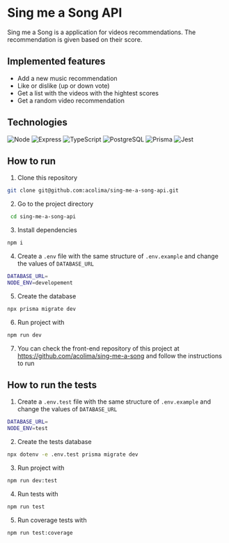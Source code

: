 # Sing me a Song API

Sing me a Song is a application for videos recommendations. The recommendation is given based on their score.

## Implemented features

- Add a new music recommendation
- Like or dislike (up or down vote)
- Get a list with the videos with the hightest scores
- Get a random video recommendation

## Technologies

<p>
  <img src='https://img.shields.io/badge/Node.js-339933?style=for-the-badge&logo=nodedotjs&logoColor=white' alt="Node"/>
  
  <img src='https://img.shields.io/badge/Express.js-000000?style=for-the-badge&logo=express&logoColor=white' alt="Express" />
  
  <img src='https://img.shields.io/badge/TypeScript-007ACC?style=for-the-badge&logo=typescript&logoColor=white' alt="TypeScript" />
  
  <img src='https://img.shields.io/badge/PostgreSQL-316192?style=for-the-badge&logo=postgresql&logoColor=white' alt="PostgreSQL" />
  
  <img src='https://img.shields.io/badge/Prisma-3982CE?style=for-the-badge&logo=Prisma&logoColor=white' alt='Prisma' />
  
  <img src='https://img.shields.io/badge/Jest-C21325?style=for-the-badge&logo=jest&logoColor=white' alt='Jest' />

</p>

## How to run

1. Clone this repository

```bash
git clone git@github.com:acolima/sing-me-a-song-api.git
```

2. Go to the project directory

```bash
 cd sing-me-a-song-api
```

3. Install dependencies

```bash
npm i
```

4. Create a `.env` file with the same structure of `.env.example` and change the values of `DATABASE_URL`

```bash
DATABASE_URL=
NODE_ENV=developement
```

5. Create the database 
```bash 
npx prisma migrate dev
```

6. Run project with

```bash
npm run dev
```

7. You can check the front-end repository of this project at https://github.com/acolima/sing-me-a-song and follow the instructions to run

## How to run the tests
1. Create a `.env.test` file with the same structure of `.env.example` and change the values of `DATABASE_URL`

```bash
DATABASE_URL=
NODE_ENV=test
```

2. Create the tests database 
```bash 
npx dotenv -e .env.test prisma migrate dev
```

3. Run project with
```bash
npm run dev:test
```

4. Run tests with
```bash
npm run test
```

5. Run coverage tests with
```bash
npm run test:coverage
```
